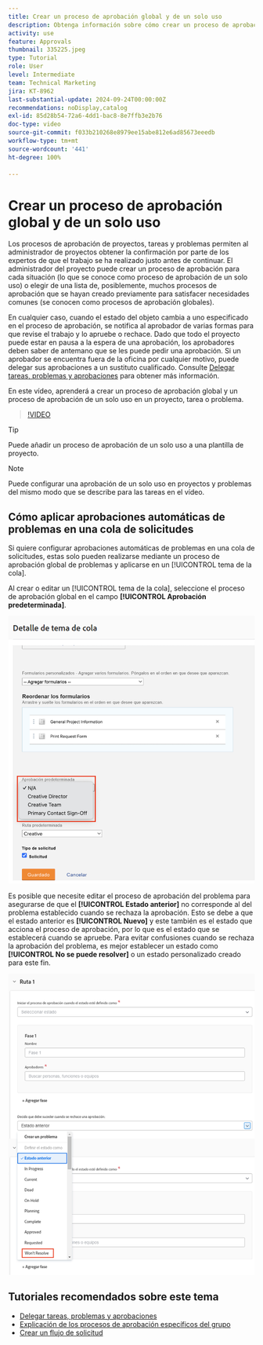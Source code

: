 ```yaml
---
title: Crear un proceso de aprobación global y de un solo uso
description: Obtenga información sobre cómo crear un proceso de aprobación de un solo uso en un proyecto, tarea o problema en Workfront.
activity: use
feature: Approvals
thumbnail: 335225.jpeg
type: Tutorial
role: User
level: Intermediate
team: Technical Marketing
jira: KT-8962
last-substantial-update: 2024-09-24T00:00:00Z
recommendations: noDisplay,catalog
exl-id: 85d28b54-72a6-4dd1-bac8-8e7ffb3e2b76
doc-type: video
source-git-commit: f033b210268e8979ee15abe812e6ad85673eeedb
workflow-type: tm+mt
source-wordcount: '441'
ht-degree: 100%

---
```


# Crear un proceso de aprobación global y de un solo uso

Los procesos de aprobación de proyectos, tareas y problemas permiten al administrador de proyectos obtener la confirmación por parte de los expertos de que el trabajo se ha realizado justo antes de continuar. El administrador del proyecto puede crear un proceso de aprobación para cada situación (lo que se conoce como proceso de aprobación de un solo uso) o elegir de una lista de, posiblemente, muchos procesos de aprobación que se hayan creado previamente para satisfacer necesidades comunes (se conocen como procesos de aprobación globales).

En cualquier caso, cuando el estado del objeto cambia a uno especificado en el proceso de aprobación, se notifica al aprobador de varias formas para que revise el trabajo y lo apruebe o rechace. Dado que todo el proyecto puede estar en pausa a la espera de una aprobación, los aprobadores deben saber de antemano que se les puede pedir una aprobación. Si un aprobador se encuentra fuera de la oficina por cualquier motivo, puede delegar sus aprobaciones a un sustituto cualificado. Consulte [Delegar tareas, problemas y aprobaciones](/help/manage-work/approval-processes-and-milestone-paths/delegate-approvals.md) para obtener más información.

En este vídeo, aprenderá a crear un proceso de aprobación global y un proceso de aprobación de un solo uso en un proyecto, tarea o problema.

>[!VIDEO](https://video.tv.adobe.com/v/335225/?quality=12&learn=on)

>[!TIP]
>
>Puede añadir un proceso de aprobación de un solo uso a una plantilla de proyecto.

>[!NOTE]
>
>Puede configurar una aprobación de un solo uso en proyectos y problemas del mismo modo que se describe para las tareas en el vídeo.

## Cómo aplicar aprobaciones automáticas de problemas en una cola de solicitudes

Si quiere configurar aprobaciones automáticas de problemas en una cola de solicitudes, estas solo pueden realizarse mediante un proceso de aprobación global de problemas y aplicarse en un [!UICONTROL tema de la cola].

Al crear o editar un [!UICONTROL tema de la cola], seleccione el proceso de aprobación global en el campo **[!UICONTROL Aprobación predeterminada]**.

![Imagen que muestra cómo seleccionar un proceso de aprobación predeterminado en un tema de la cola](assets/automatic-issue-approval-1.png)

Es posible que necesite editar el proceso de aprobación del problema para asegurarse de que el **[!UICONTROL Estado anterior]** no corresponde al del problema establecido cuando se rechaza la aprobación. Esto se debe a que el estado anterior es **[!UICONTROL Nuevo]** y este también es el estado que acciona el proceso de aprobación, por lo que es el estado que se establecerá cuando se apruebe. Para evitar confusiones cuando se rechaza la aprobación del problema, es mejor establecer un estado como **[!UICONTROL No se puede resolver]** o un estado personalizado creado para este fin.

![Imagen que muestra el cambio de estado que se usará cuando se rechace el problema](assets/automatic-issue-approval-2.png)


## Tutoriales recomendados sobre este tema

* [Delegar tareas, problemas y aprobaciones](/help/manage-work/approval-processes-and-milestone-paths/delegate-approvals.md)
* [Explicación de los procesos de aprobación específicos del grupo](/help/administration-and-setup/approval-processes-and-milestone-paths/group-specific-approval-processes.md)
* [Crear un flujo de solicitud](/help/manage-work/request-queues/create-a-request-flow.md)

